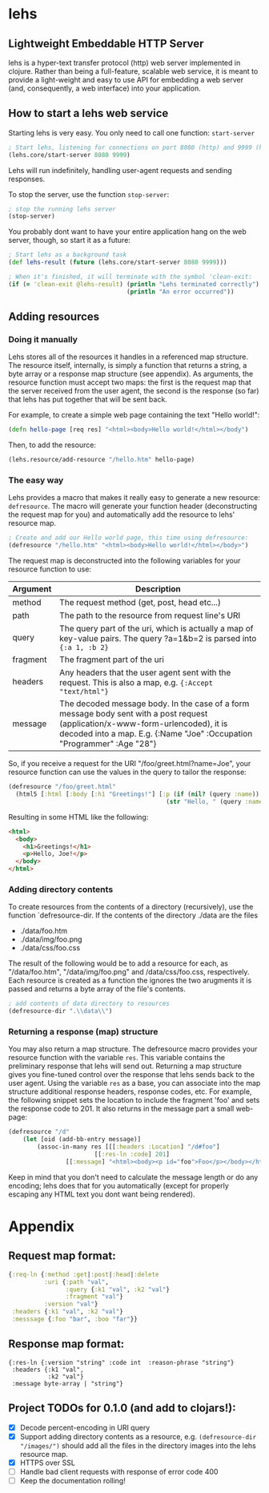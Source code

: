 # lehs

## Lightweight Embeddable HTTP Server

lehs is a hyper-text transfer protocol (http) web server implemented in clojure.  Rather than being a full-feature, scalable web service, it is meant to provide a light-weight and easy to use API for embedding a web server (and, consequently, a web interface) into your application.

## How to start a lehs web service

Starting lehs is very easy.  You only need to call one function: `start-server`

``` clojure
; Start lehs, listening for connections on port 8080 (http) and 9999 (https)
(lehs.core/start-server 8080 9999)
```

Lehs will run indefinitely, handling user-agent requests and sending responses.

To stop the server, use the function `stop-server`:

```clojure
; stop the running lehs server
(stop-server)
```

You probably dont want to have your entire application hang on the web server, though, so start it as a future:
```clojure
; Start lehs as a background task
(def lehs-result (future (lehs.core/start-server 8080 9999)))

; When it's finished, it will terminate with the symbol 'clean-exit:
(if (= 'clean-exit @lehs-result) (println "Lehs terminated correctly")
                                 (println "An error occurred"))
```

## Adding resources

### Doing it manually

Lehs stores all of the resources it handles in a referenced map structure.  The resource itself, internally, is simply a function that returns a string, a byte array or a response map structure (see appendix).  As arguments, the resource function must accept two maps: the first is the request map that the server received from the user agent, the second is the response (so far) that lehs has put together that will be sent back.

For example, to create a simple web page containing the text "Hello world!":
```clojure
(defn hello-page [req res] "<html><body>Hello world!</html></body")
```
Then, to add the resource:
```clojure
(lehs.resource/add-resource "/hello.htm" hello-page)
```

### The easy way

Lehs provides a macro that makes it really easy to generate a new resource: `defresource`.  The macro will generate your function header (deconstructing the request map for you) and automatically add the resource to lehs' resource map.

```clojure
; Create and add our Hello world page, this time using defresource:
(defresource "/hello.htm" "<html><body>Hello world!</html></body>")
```

The request map is deconstructed into the following variables for your resource function to use:

Argument | Description
-------- | -----------
method | The request method (get, post, head etc...)
path | The path to the resource from request line's URI
query | The query part of the uri, which is actually a map of key-value pairs.  The query ?a=1&b=2 is parsed into `{:a 1, :b 2}`
fragment | The fragment part of the uri
headers | Any headers that the user agent sent with the request.  This is also a map, e.g. `{:Accept "text/html"}`
message | The decoded message body.  In the case of a form message body sent with a post request (application/x-www-form-urlencoded), it is decoded into a map.  E.g. {:Name "Joe" :Occupation "Programmer" :Age "28"}

So, if you receive a request for the URI "/foo/greet.html?name=Joe", your resource function can use the values in the query to tailor the response:
```clojure
(defresource "/foo/greet.html"
  (html5 [:html [:body [:h1 "Greetings!"] [:p (if (nil? (query :name)) "Hello!")
                                            (str "Hello, " (query :name) "!")]]]))
```
Resulting in some HTML like the following:
```html
<html>
  <body>
    <h1>Greetings!</h1>
    <p>Hello, Joe!</p>
  </body>
</html>
```

### Adding directory contents

To create resources from the contents of a directory (recursively), use the function `defresource-dir.  If the contents of the directory ./data are the files

- ./data/foo.htm
- ./data/img/foo.png
- ./data/css/foo.css

The result of the following would be to add a resource for each, as "/data/foo.htm", "/data/img/foo.png" and /data/css/foo.css, respectively.  Each resource is created as a function the ignores the two arugments it is passed and returns a byte array of the file's contents.

```clojure
; add contents of data directory to resources
(defresource-dir ".\\data\\")
```

### Returning a response (map) structure

You may also return a map structure.  The defresource macro provides
your resource function with the variable `res`.  This variable
contains the preliminary response that lehs will send out.  Returning
a map structure gives you fine-tuned control over the response that
lehs sends back to the user agent.  Using the variable `res` as a
base, you can associate into the map structure additional response
headers, response codes, etc.  For example, the following snippet sets
the location to include the fragment 'foo' and sets the response code
to 201.  It also returns in the message part a small web-page:

```clojure
(defresource "/d"
    (let [oid (add-bb-entry message)]
        (assoc-in-many res [[[:headers :Location] "/d#foo"]
	                    [[:res-ln :code] 201]
			    [[:message] "<html><body><p id="foo">Foo</p></body></html>"]])))
```

Keep in mind that you don't need to calculate the message length or do
any encoding; lehs does that for you automatically (except for
properly escaping any HTML text you dont want being rendered).

# Appendix

## Request map format:

```clojure
{:req-ln {:method :get|:post|:head|:delete
          :uri {:path "val",
                :query {:k1 "val", :k2 "val"}
                :fragment "val"}
          :version "val"}
 :headers {:k1 "val", :k2 "val"}
 :messsage {:foo "bar", :boo "far"}}
```

## Response map format:

```
{:res-ln {:version "string" :code int  :reason-phrase "string"}
 :headers {:k1 "val",
           :k2 "val"}
 :message byte-array | "string"}
```

## Project TODOs for 0.1.0 (and add to clojars!):

- [X] Decode percent-encoding in URI query
- [x] Support adding directory contents as a resource, e.g. `(defresource-dir "/images/")` should add all the files in the directory images into the lehs resource map.
- [X] HTTPS over SSL
- [ ] Handle bad client requests with response of error code 400
- [ ] Keep the documentation rolling!
